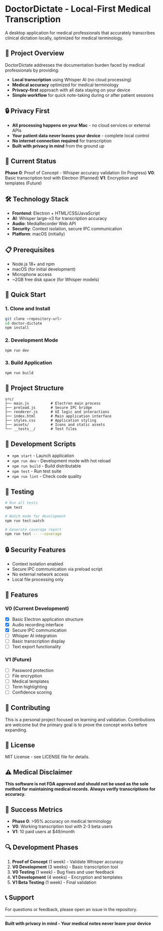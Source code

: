 # DoctorDictate - Local-First Medical Transcription

A desktop application for medical professionals that accurately transcribes clinical dictation locally, optimized for medical terminology.

## 🎯 Project Overview

DoctorDictate addresses the documentation burden faced by medical professionals by providing:
- **Local transcription** using Whisper AI (no cloud processing)
- **Medical accuracy** optimized for medical terminology
- **Privacy-first** approach with all data staying on your device
- **Simple workflow** for quick note-taking during or after patient sessions

## 🔒 Privacy First

- **All processing happens on your Mac** - no cloud services or external APIs
- **Your patient data never leaves your device** - complete local control
- **No internet connection required** for transcription
- **Built with privacy in mind** from the ground up

## 🚀 Current Status

**Phase 0**: Proof of Concept - Whisper accuracy validation (In Progress)
**V0**: Basic transcription tool with Electron (Planned)
**V1**: Encryption and templates (Future)

## 🛠️ Technology Stack

- **Frontend**: Electron + HTML/CSS/JavaScript
- **AI**: Whisper large-v3 for transcription accuracy
- **Audio**: MediaRecorder Web API
- **Security**: Context isolation, secure IPC communication
- **Platform**: macOS (initially)

## 📋 Prerequisites

- Node.js 18+ and npm
- macOS (for initial development)
- Microphone access
- ~2GB free disk space (for Whisper models)

## 🚀 Quick Start

### 1. Clone and Install
```bash
git clone <repository-url>
cd doctor-dictate
npm install
```

### 2. Development Mode
```bash
npm run dev
```

### 3. Build Application
```bash
npm run build
```

## 📁 Project Structure

```
src/
├── main.js          # Electron main process
├── preload.js       # Secure IPC bridge
├── renderer.js      # UI logic and interactions
├── index.html       # Main application interface
├── styles.css       # Application styling
├── assets/          # Icons and static assets
└── __tests__/       # Test files
```

## 🔧 Development Scripts

- `npm start` - Launch application
- `npm run dev` - Development mode with hot reload
- `npm run build` - Build distributable
- `npm test` - Run test suite
- `npm run lint` - Check code quality

## 🧪 Testing

```bash
# Run all tests
npm test

# Watch mode for development
npm run test:watch

# Generate coverage report
npm run test -- --coverage
```

## 🔒 Security Features

- Context isolation enabled
- Secure IPC communication via preload script
- No external network access
- Local file processing only

## 📱 Features

### V0 (Current Development)
- [x] Basic Electron application structure
- [x] Audio recording interface
- [x] Secure IPC communication
- [ ] Whisper AI integration
- [ ] Basic transcription display
- [ ] Text export functionality

### V1 (Future)
- [ ] Password protection
- [ ] File encryption
- [ ] Medical templates
- [ ] Term highlighting
- [ ] Confidence scoring

## 🤝 Contributing

This is a personal project focused on learning and validation. Contributions are welcome but the primary goal is to prove the concept works before expanding.

## 📄 License

MIT License - see LICENSE file for details.

## ⚠️ Medical Disclaimer

**This software is not FDA approved and should not be used as the sole method for maintaining medical records. Always verify transcriptions for accuracy.**

## 🎯 Success Metrics

- **Phase 0**: >95% accuracy on medical terminology
- **V0**: Working transcription tool with 2-3 beta users
- **V1**: 10 paid users at $49/month

## 🔍 Development Phases

1. **Proof of Concept** (1 week) - Validate Whisper accuracy
2. **V0 Development** (3 weeks) - Basic transcription tool
3. **V0 Testing** (1 week) - Bug fixes and user feedback
4. **V1 Development** (4 weeks) - Encryption and templates
5. **V1 Beta Testing** (1 week) - Final validation

## 📞 Support

For questions or feedback, please open an issue in the repository.

---

**Built with privacy in mind - Your medical notes never leave your device**

